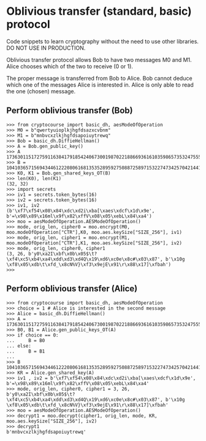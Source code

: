 # Oblivious transfer (standard, basic) protocol
Code snippets to learn cryptography without the need to use other libraries. DO NOT USE IN PRODUCTION.

Oblivious transfer protocol allows Bob to have two messages M0 and M1. Alice chooses which of the two to receive (0 or 1).

The proper message is transferred from Bob to Alice. Bob cannot deduce which one of the messages Alice is interested in. Alice is only able to read the one (chosen) message.

## Perform oblivious transfer (Bob)
```
>>> from cryptocourse import basic_dh, aesModeOfOperation
>>> M0 = b"qwertyuioplkjhgfdsazxcvbnm"
>>> M1 = b"mnbvcxzlkjhgfdsapoiuytrewq"
>>> Bob = basic_dh.DiffieHellman()
>>> A = Bob.gen_public_key()
>>> A
173630115172759116384179185424067300198702218866936161035986573532475558811878923047678874572723326612027703425476777915949683296751517931297465305204533795318619267748238490097585492676636603304819995896972014459707944852881100504584995675730096209771769203575770952270627585937259294420255924606390703368965
>>> B = 104103657156943446122208061681353528959275088725897153227473425704214411027050127156103859754264979169861520164131752900139140156351940472279889337486720081765520621042482792791954486707137761681391763799662851310809930718467437962235794563256503512368997321085682229110148968169325227278286411639341907544957
>>> K0, K1 = Bob.gen_shared_keys_OT(B)
>>> len(K0), len(K1)
(32, 32)
>>> import secrets
>>> iv1 = secrets.token_bytes(16)
>>> iv2 = secrets.token_bytes(16)
>>> iv1, iv2
(b'\xf7\xf54\x08\x84\xdc\xd2i\xba[\xaes\xdcf\x1d\x9e', b'=\x98\x89\x16ml\x9f\x82\xffV\x08\x05\xebL\x84\xa4')
>>> moo = aesModeOfOperation.AESModeOfOperation()
>>> mode, orig_len, cipher0 = moo.encrypt(M0, moo.modeOfOperation["CTR"],K0, moo.aes.keySize["SIZE_256"], iv1)
>>> mode, orig_len, cipher1 = moo.encrypt(M1, moo.modeOfOperation["CTR"],K1, moo.aes.keySize["SIZE_256"], iv2)
>>> mode, orig_len, cipher0, cipher1
(3, 26, b'y0\xa2I\xbf\x0b\x05$\t?\xf4\xc5\xb4\xa4\xdd\xd3\xd4Q\x19\xd6\xc0e\x8c#\x03\x87', b'\x10g \xf8\x05\xdb\t\xfd_\x8cN%V}\xf3\x9ejE\x91\r\x88\x17]\xfbah')
>>> 
```
## Perform oblivious transfer (Alice)
```
>>> from cryptocourse import basic_dh, aesModeOfOperation
>>> choice = 1 # Alice is interested in the second message
>>> Alice = basic_dh.DiffieHellman()
>>> A = 173630115172759116384179185424067300198702218866936161035986573532475558811878923047678874572723326612027703425476777915949683296751517931297465305204533795318619267748238490097585492676636603304819995896972014459707944852881100504584995675730096209771769203575770952270627585937259294420255924606390703368965
>>> B0, B1 = Alice.gen_public_keys_OT(A)
>>> if choice == 0:
...     B = B0
... else:
...     B = B1
... 
>>> B
104103657156943446122208061681353528959275088725897153227473425704214411027050127156103859754264979169861520164131752900139140156351940472279889337486720081765520621042482792791954486707137761681391763799662851310809930718467437962235794563256503512368997321085682229110148968169325227278286411639341907544957
>>> KR = Alice.gen_shared_key(A)
>>> iv1 , iv2 = b'\xf7\xf54\x08\x84\xdc\xd2i\xba[\xaes\xdcf\x1d\x9e', b'=\x98\x89\x16ml\x9f\x82\xffV\x08\x05\xebL\x84\xa4'
>>> mode, orig_len, cipher0, cipher1 = 3, 26, b'y0\xa2I\xbf\x0b\x05$\t?\xf4\xc5\xb4\xa4\xdd\xd3\xd4Q\x19\xd6\xc0e\x8c#\x03\x87', b'\x10g \xf8\x05\xdb\t\xfd_\x8cN%V}\xf3\x9ejE\x91\r\x88\x17]\xfbah'
>>> moo = aesModeOfOperation.AESModeOfOperation()
>>> decrypt1 = moo.decrypt(cipher1, orig_len, mode, KR, moo.aes.keySize["SIZE_256"], iv2)
>>> decrypt1
b'mnbvcxzlkjhgfdsapoiuytrewq'
```
